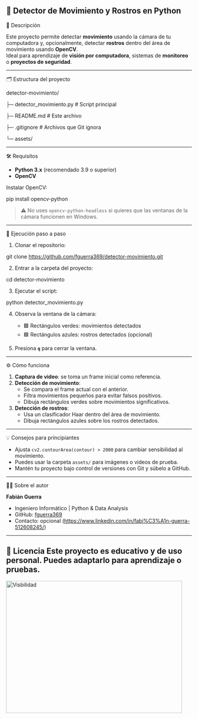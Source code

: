 🎥 Detector de Movimiento y Rostros en Python
---
🔹 Descripción

Este proyecto permite detectar **movimiento** usando la cámara de tu computadora y, opcionalmente, detectar **rostros** dentro del área de movimiento usando **OpenCV**.  
Ideal para aprendizaje de **visión por computadora**, sistemas de **monitoreo** o **proyectos de seguridad**.  

---
🗂 Estructura del proyecto

detector-movimiento/

├─ detector_movimiento.py # Script principal

├─ README.md # Este archivo

├─ .gitignore # Archivos que Git ignora

└─ assets/ 

---
🛠 Requisitos

- **Python 3.x** (recomendado 3.9 o superior)  
- **OpenCV**

Instalar OpenCV:

pip install opencv-python

> ⚠️ No uses `opencv-python-headless` si quieres que las ventanas de la cámara funcionen en Windows.

---
🚀 Ejecución paso a paso

1. Clonar el repositorio:

git clone https://github.com/fguerra369/detector-movimiento.git

2. Entrar a la carpeta del proyecto:

cd detector-movimiento

3. Ejecutar el script:

python detector_movimiento.py

4. Observa la ventana de la cámara:  
   - 🟩 Rectángulos verdes: movimientos detectados  
   - 🟦 Rectángulos azules: rostros detectados (opcional)  

5. Presiona **`q`** para cerrar la ventana.

---
⚙️ Cómo funciona

1. **Captura de video**: se toma un frame inicial como referencia.  
2. **Detección de movimiento**:  
   - Se compara el frame actual con el anterior.  
   - Filtra movimientos pequeños para evitar falsos positivos.  
   - Dibuja rectángulos verdes sobre movimientos significativos.  
3. **Detección de rostros**:  
   - Usa un clasificador Haar dentro del área de movimiento.  
   - Dibuja rectángulos azules sobre los rostros detectados.

---

💡 Consejos para principiantes
- Ajusta `cv2.contourArea(contour) > 2000` para cambiar sensibilidad al movimiento.  
- Puedes usar la carpeta `assets/` para imágenes o videos de prueba.  
- Mantén tu proyecto bajo control de versiones con Git y súbelo a GitHub.  

---
👨‍💻 Sobre el autor

**Fabián Guerra**  
- Ingeniero Informático | Python & Data Analysis  
- GitHub: [fguerra369](https://github.com/fguerra369)  
- Contacto: opcional (https://www.linkedin.com/in/fabi%C3%A1n-guerra-512608245/)  

---
📌 Licencia
Este proyecto es **educativo y de uso personal**. Puedes adaptarlo para aprendizaje o pruebas.  
---

<img width="477" height="358" alt="Visbilidad" src="https://github.com/user-attachments/assets/0de630ca-1409-456b-b9d6-5423141552fb" />

